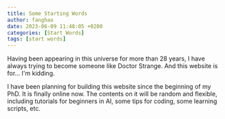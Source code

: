```yaml
---
title: Some Starting Words
author: fanghao
date: 2023-06-09 11:48:05 +0200
categories: [Start Words]
tags: [start words]
---
```


Having been appearing in this universe for more than 28 years, I have always trying to become someone like Doctor Strange. And this website is for... I'm kidding.

I have been planning for building this website since the beginning of my PhD. It is finally online now. The contents on it will be random and flexible, including tutorials for beginners in AI, some tips for coding, some learning scripts, etc.
